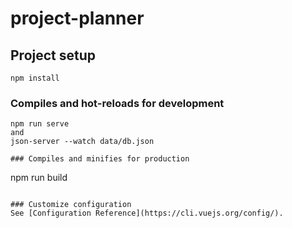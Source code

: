 # project-planner

## Project setup
```
npm install
```

### Compiles and hot-reloads for development
```
npm run serve
and
json-server --watch data/db.json

### Compiles and minifies for production
```
npm run build
```

### Customize configuration
See [Configuration Reference](https://cli.vuejs.org/config/).
